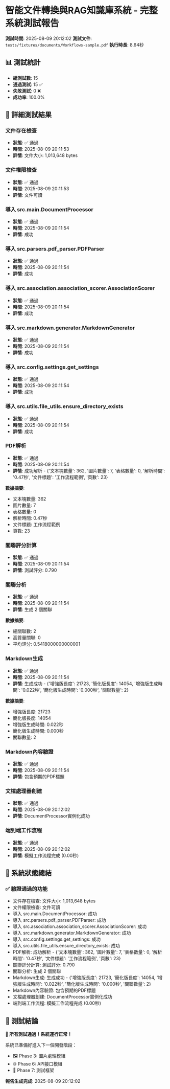 # 智能文件轉換與RAG知識庫系統 - 完整系統測試報告

**測試時間**: 2025-08-09 20:12:02
**測試文件**: `tests/fixtures/documents/Workflows-sample.pdf`
**執行時長**: 8.64秒

## 📊 測試統計

- **總測試數**: 15
- **通過測試**: 15 ✅
- **失敗測試**: 0 ❌
- **成功率**: 100.0%

## 🧪 詳細測試結果

### 文件存在檢查
- **狀態**: ✅ 通過
- **時間**: 2025-08-09 20:11:53
- **詳情**: 文件大小: 1,013,648 bytes

### 文件權限檢查
- **狀態**: ✅ 通過
- **時間**: 2025-08-09 20:11:53
- **詳情**: 文件可讀

### 導入 src.main.DocumentProcessor
- **狀態**: ✅ 通過
- **時間**: 2025-08-09 20:11:54
- **詳情**: 成功

### 導入 src.parsers.pdf_parser.PDFParser
- **狀態**: ✅ 通過
- **時間**: 2025-08-09 20:11:54
- **詳情**: 成功

### 導入 src.association.association_scorer.AssociationScorer
- **狀態**: ✅ 通過
- **時間**: 2025-08-09 20:11:54
- **詳情**: 成功

### 導入 src.markdown.generator.MarkdownGenerator
- **狀態**: ✅ 通過
- **時間**: 2025-08-09 20:11:54
- **詳情**: 成功

### 導入 src.config.settings.get_settings
- **狀態**: ✅ 通過
- **時間**: 2025-08-09 20:11:54
- **詳情**: 成功

### 導入 src.utils.file_utils.ensure_directory_exists
- **狀態**: ✅ 通過
- **時間**: 2025-08-09 20:11:54
- **詳情**: 成功

### PDF解析
- **狀態**: ✅ 通過
- **時間**: 2025-08-09 20:11:54
- **詳情**: 成功解析 - {'文本塊數量': 362, '圖片數量': 7, '表格數量': 0, '解析時間': '0.47秒', '文件標題': '工作流程範例', '頁數': 23}

**數據摘要**:
  - 文本塊數量: 362
  - 圖片數量: 7
  - 表格數量: 0
  - 解析時間: 0.47秒
  - 文件標題: 工作流程範例
  - 頁數: 23

### 關聯評分計算
- **狀態**: ✅ 通過
- **時間**: 2025-08-09 20:11:54
- **詳情**: 測試評分: 0.790

### 關聯分析
- **狀態**: ✅ 通過
- **時間**: 2025-08-09 20:11:54
- **詳情**: 生成 2 個關聯

**數據摘要**:
  - 總關聯數: 2
  - 高質量關聯: 0
  - 平均評分: 0.5418000000000001

### Markdown生成
- **狀態**: ✅ 通過
- **時間**: 2025-08-09 20:11:54
- **詳情**: 生成成功 - {'增強版長度': 21723, '簡化版長度': 14054, '增強版生成時間': '0.022秒', '簡化版生成時間': '0.000秒', '關聯數量': 2}

**數據摘要**:
  - 增強版長度: 21723
  - 簡化版長度: 14054
  - 增強版生成時間: 0.022秒
  - 簡化版生成時間: 0.000秒
  - 關聯數量: 2

### Markdown內容驗證
- **狀態**: ✅ 通過
- **時間**: 2025-08-09 20:11:54
- **詳情**: 包含預期的PDF標題

### 文檔處理器創建
- **狀態**: ✅ 通過
- **時間**: 2025-08-09 20:12:02
- **詳情**: DocumentProcessor實例化成功

### 端到端工作流程
- **狀態**: ✅ 通過
- **時間**: 2025-08-09 20:12:02
- **詳情**: 模擬工作流程完成 (0.00秒)

## 🎯 系統狀態總結

### ✅ 驗證通過的功能

- 文件存在檢查: 文件大小: 1,013,648 bytes
- 文件權限檢查: 文件可讀
- 導入 src.main.DocumentProcessor: 成功
- 導入 src.parsers.pdf_parser.PDFParser: 成功
- 導入 src.association.association_scorer.AssociationScorer: 成功
- 導入 src.markdown.generator.MarkdownGenerator: 成功
- 導入 src.config.settings.get_settings: 成功
- 導入 src.utils.file_utils.ensure_directory_exists: 成功
- PDF解析: 成功解析 - {'文本塊數量': 362, '圖片數量': 7, '表格數量': 0, '解析時間': '0.47秒', '文件標題': '工作流程範例', '頁數': 23}
- 關聯評分計算: 測試評分: 0.790
- 關聯分析: 生成 2 個關聯
- Markdown生成: 生成成功 - {'增強版長度': 21723, '簡化版長度': 14054, '增強版生成時間': '0.022秒', '簡化版生成時間': '0.000秒', '關聯數量': 2}
- Markdown內容驗證: 包含預期的PDF標題
- 文檔處理器創建: DocumentProcessor實例化成功
- 端到端工作流程: 模擬工作流程完成 (0.00秒)

## 🎉 測試結論

**🎉 所有測試通過！系統運行正常！**

系統已準備好進入下一個開發階段：
- 🖼️ Phase 3: 圖片處理模組
- 🌐 Phase 6: API接口模組
- 🧪 Phase 7: 測試框架

**報告生成完成**: 2025-08-09 20:12:02